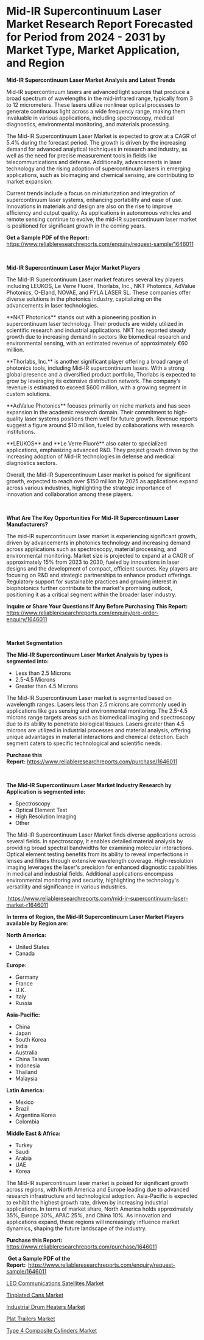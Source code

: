 <p><h1>Mid-IR Supercontinuum Laser Market Research Report Forecasted for Period from 2024 -  2031 by Market Type, Market Application, and Region</h1></p><p><strong>Mid-IR Supercontinuum Laser Market Analysis and Latest Trends</strong></p>
<p><p>Mid-IR supercontinuum lasers are advanced light sources that produce a broad spectrum of wavelengths in the mid-infrared range, typically from 3 to 12 micrometers. These lasers utilize nonlinear optical processes to generate continuous light across a wide frequency range, making them invaluable in various applications, including spectroscopy, medical diagnostics, environmental monitoring, and materials processing.</p><p>The Mid-IR Supercontinuum Laser Market is expected to grow at a CAGR of 5.4% during the forecast period. The growth is driven by the increasing demand for advanced analytical techniques in research and industry, as well as the need for precise measurement tools in fields like telecommunications and defense. Additionally, advancements in laser technology and the rising adoption of supercontinuum lasers in emerging applications, such as bioimaging and chemical sensing, are contributing to market expansion.</p><p>Current trends include a focus on miniaturization and integration of supercontinuum laser systems, enhancing portability and ease of use. Innovations in materials and design are also on the rise to improve efficiency and output quality. As applications in autonomous vehicles and remote sensing continue to evolve, the mid-IR supercontinuum laser market is positioned for significant growth in the coming years.</p></p>
<p><strong>Get a Sample PDF of the Report:&nbsp;</strong> <a href="https://www.reliableresearchreports.com/enquiry/request-sample/1646011?utm_campaign=1735&utm_medium=2&utm_source=Github&utm_content=ia&utm_term=27102024&utm_id=mid-ir-supercontinuum-laser">https://www.reliableresearchreports.com/enquiry/request-sample/1646011</a></p>
<p>&nbsp;</p>
<p><strong>Mid-IR Supercontinuum Laser Major Market Players</strong></p>
<p><p>The Mid-IR Supercontinuum Laser market features several key players including LEUKOS, Le Verre Fluoré, Thorlabs, Inc., NKT Photonics, AdValue Photonics, O-Eland, NOVAE, and FYLA LASER SL. These companies offer diverse solutions in the photonics industry, capitalizing on the advancements in laser technologies.</p><p>**NKT Photonics** stands out with a pioneering position in supercontinuum laser technology. Their products are widely utilized in scientific research and industrial applications. NKT has reported steady growth due to increasing demand in sectors like biomedical research and environmental sensing, with an estimated revenue of approximately €60 million. </p><p>**Thorlabs, Inc.** is another significant player offering a broad range of photonics tools, including Mid-IR supercontinuum lasers. With a strong global presence and a diversified product portfolio, Thorlabs is expected to grow by leveraging its extensive distribution network. The company’s revenue is estimated to exceed $600 million, with a growing segment in custom solutions.</p><p>**AdValue Photonics** focuses primarily on niche markets and has seen expansion in the academic research domain. Their commitment to high-quality laser systems positions them well for future growth. Revenue reports suggest a figure around $10 million, fueled by collaborations with research institutions.</p><p>**LEUKOS** and **Le Verre Fluoré** also cater to specialized applications, emphasizing advanced R&D. They project growth driven by the increasing adoption of Mid-IR technologies in defense and medical diagnostics sectors. </p><p>Overall, the Mid-IR Supercontinuum Laser market is poised for significant growth, expected to reach over $150 million by 2025 as applications expand across various industries, highlighting the strategic importance of innovation and collaboration among these players.</p></p>
<p>&nbsp;</p>
<p><strong>What Are The Key Opportunities For Mid-IR Supercontinuum Laser Manufacturers?</strong></p>
<p><p>The mid-IR supercontinuum laser market is experiencing significant growth, driven by advancements in photonics technology and increasing demand across applications such as spectroscopy, material processing, and environmental monitoring. Market size is projected to expand at a CAGR of approximately 15% from 2023 to 2030, fueled by innovations in laser designs and the development of compact, efficient sources. Key players are focusing on R&D and strategic partnerships to enhance product offerings. Regulatory support for sustainable practices and growing interest in biophotonics further contribute to the market's promising outlook, positioning it as a critical segment within the broader laser industry.</p></p>
<p><strong>Inquire or Share Your Questions If Any Before Purchasing This Report:</strong> <a href="https://www.reliableresearchreports.com/enquiry/pre-order-enquiry/1646011?utm_campaign=1735&utm_medium=2&utm_source=Github&utm_content=ia&utm_term=27102024&utm_id=mid-ir-supercontinuum-laser">https://www.reliableresearchreports.com/enquiry/pre-order-enquiry/1646011</a></p>
<p>&nbsp;</p>
<p><strong>Market Segmentation</strong></p>
<p><strong>The Mid-IR Supercontinuum Laser Market Analysis by types is segmented into:</strong></p>
<p><ul><li>Less than 2.5 Microns</li><li>2.5-4.5 Microns</li><li>Greater than 4.5 Microns</li></ul></p>
<p><p>The Mid-IR Supercontinuum Laser market is segmented based on wavelength ranges. Lasers less than 2.5 microns are commonly used in applications like gas sensing and environmental monitoring. The 2.5-4.5 microns range targets areas such as biomedical imaging and spectroscopy due to its ability to penetrate biological tissues. Lasers greater than 4.5 microns are utilized in industrial processes and material analysis, offering unique advantages in material interactions and chemical detection. Each segment caters to specific technological and scientific needs.</p></p>
<p><strong>Purchase this Report:&nbsp;</strong><a href="https://www.reliableresearchreports.com/purchase/1646011?utm_campaign=1735&utm_medium=2&utm_source=Github&utm_content=ia&utm_term=27102024&utm_id=mid-ir-supercontinuum-laser">https://www.reliableresearchreports.com/purchase/1646011</a></p>
<p>&nbsp;</p>
<p><strong>The Mid-IR Supercontinuum Laser Market Industry Research by Application is segmented into:</strong></p>
<p><ul><li>Spectroscopy</li><li>Optical Element Test</li><li>High Resolution Imaging</li><li>Other</li></ul></p>
<p><p>The Mid-IR Supercontinuum Laser Market finds diverse applications across several fields. In spectroscopy, it enables detailed material analysis by providing broad spectral bandwidths for examining molecular interactions. Optical element testing benefits from its ability to reveal imperfections in lenses and filters through extensive wavelength coverage. High-resolution imaging leverages the laser's precision for enhanced diagnostic capabilities in medical and industrial fields. Additional applications encompass environmental monitoring and security, highlighting the technology's versatility and significance in various industries.</p></p>
<p><a href="https://www.reliableresearchreports.com/mid-ir-supercontinuum-laser-market-r1646011?utm_campaign=1735&utm_medium=2&utm_source=Github&utm_content=ia&utm_term=27102024&utm_id=mid-ir-supercontinuum-laser">&nbsp;https://www.reliableresearchreports.com/mid-ir-supercontinuum-laser-market-r1646011</a></p>
<p><strong>In terms of Region, the Mid-IR Supercontinuum Laser Market Players available by Region are:</strong></p>
<p>
    <p> <strong> North America: </strong>
        <ul>
            <li>United States</li>
            <li>Canada</li>
        </ul>
        </p> 
    <p> <strong> Europe: </strong>
        <ul>
            <li>Germany</li>
            <li>France</li>
            <li>U.K.</li>
            <li>Italy</li>
            <li>Russia</li>
        </ul>
        </p> 
    <p> <strong> Asia-Pacific: </strong>
        <ul>
            <li>China</li>
            <li>Japan</li>
            <li>South Korea</li>
            <li>India</li>
            <li>Australia</li>
            <li>China Taiwan</li>
            <li>Indonesia</li>
            <li>Thailand</li>
            <li>Malaysia</li>
        </ul>
        </p> 
    <p> <strong> Latin America: </strong>
        <ul>
            <li>Mexico</li>
            <li>Brazil</li>
            <li>Argentina Korea</li>
            <li>Colombia</li>
        </ul>
        </p> 
    <p> <strong> Middle East & Africa: </strong>
        <ul>
            <li>Turkey</li>
            <li>Saudi</li>
            <li>Arabia</li>
            <li>UAE</li>
            <li>Korea</li>
        </ul>
    </p>
    </p>
<p><p>The Mid-IR supercontinuum laser market is poised for significant growth across regions, with North America and Europe leading due to advanced research infrastructure and technological adoption. Asia-Pacific is expected to exhibit the highest growth rate, driven by increasing industrial applications. In terms of market share, North America holds approximately 35%, Europe 30%, APAC 25%, and China 10%. As innovation and applications expand, these regions will increasingly influence market dynamics, shaping the future landscape of the industry.</p></p>
<p><strong>Purchase this Report: </strong><a href="https://www.reliableresearchreports.com/purchase/1646011?utm_campaign=1735&utm_medium=2&utm_source=Github&utm_content=ia&utm_term=27102024&utm_id=mid-ir-supercontinuum-laser">https://www.reliableresearchreports.com/purchase/1646011</a></p>
<p>&nbsp;<strong>Get a Sample PDF of the Report:&nbsp;&nbsp;</strong><a href="https://www.reliableresearchreports.com/enquiry/request-sample/1646011?utm_campaign=1735&utm_medium=2&utm_source=Github&utm_content=ia&utm_term=27102024&utm_id=mid-ir-supercontinuum-laser">https://www.reliableresearchreports.com/enquiry/request-sample/1646011</a></p>
<p><strong></strong></p>
<p><p><a href="https://www.linkedin.com/pulse/future-leo-communications-satellites-market-global-forecast-zkrae?trk=public_post_embed_feed-article-content&utm_campaign=1735&utm_medium=2&utm_source=Github&utm_content=ia&utm_term=27102024&utm_id=mid-ir-supercontinuum-laser">LEO Communications Satellites Market</a></p><p><a href="https://www.linkedin.com/pulse/global-tinplated-cans-market-trends-insights-growth-opportunities-bxape?trk=public_post_embed_feed-article-content&utm_campaign=1735&utm_medium=2&utm_source=Github&utm_content=ia&utm_term=27102024&utm_id=mid-ir-supercontinuum-laser">Tinplated Cans Market</a></p><p><a href="https://www.linkedin.com/pulse/future-trends-global-industrial-drum-heaters-market-insights-h7m6e?trk=public_post_embed_feed-article-content&utm_campaign=1735&utm_medium=2&utm_source=Github&utm_content=ia&utm_term=27102024&utm_id=mid-ir-supercontinuum-laser">Industrial Drum Heaters Market</a></p><p><a href="https://www.linkedin.com/pulse/global-plat-trailers-market-landscape-future-trends-strategic-1rlqe?trk=public_post_embed_feed-article-content&utm_campaign=1735&utm_medium=2&utm_source=Github&utm_content=ia&utm_term=27102024&utm_id=mid-ir-supercontinuum-laser">Plat Trailers Market</a></p><p><a href="https://www.linkedin.com/pulse/deep-dive-type-4-composite-cylinders-market-itstrends-segmentation-mojfe?trk=public_post_embed_feed-article-content&utm_campaign=1735&utm_medium=2&utm_source=Github&utm_content=ia&utm_term=27102024&utm_id=mid-ir-supercontinuum-laser">Type 4 Composite Cylinders Market</a></p></p>